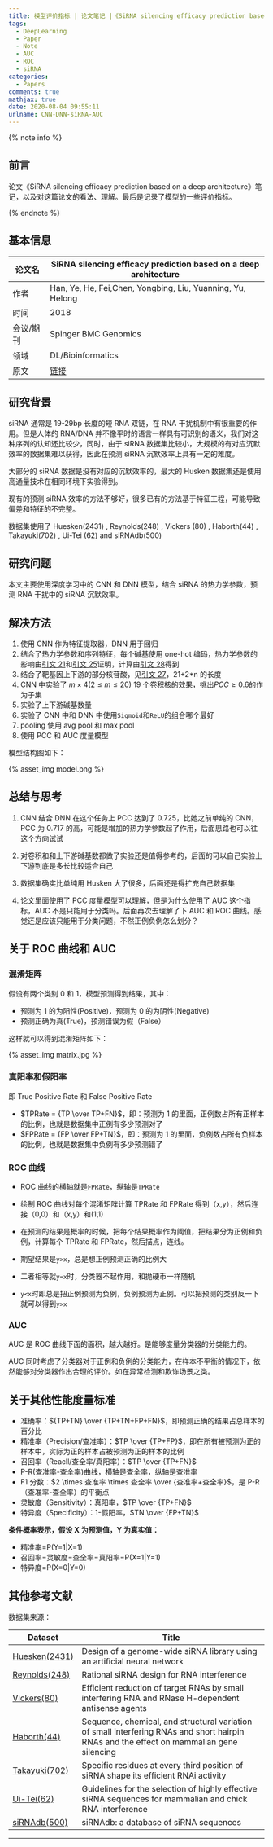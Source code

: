 ```yaml
---
title: 模型评价指标 | 论文笔记 |《SiRNA silencing efficacy prediction based on a deep architecture》
tags:
  - DeepLearning
  - Paper
  - Note
  - AUC
  - ROC
  - siRNA
categories:
  - Papers
comments: true
mathjax: true
date: 2020-08-04 09:55:11
urlname: CNN-DNN-siRNA-AUC
---
```


<meta name="referrer" content="no-referrer" />

{% note info %}

## 前言

论文《SiRNA silencing efficacy prediction based on a deep architecture》笔记，以及对这篇论文的看法、理解。最后是记录了模型的一些评价指标。

{% endnote %}

<!--more-->

## 基本信息

| 论文名    | SiRNA silencing efficacy prediction based on a deep architecture    |
| --------- | ------------------------------------------------------------------- |
| 作者      | Han, Ye, He, Fei,Chen, Yongbing, Liu, Yuanning, Yu, Helong          |
| 时间      | 2018                                                                |
| 会议/期刊 | Spinger BMC Genomics                                                |
| 领域      | DL/Bioinformatics                                                   |
| 原文      | [链接](https://link.springer.com/article/10.1186/s12864-018-5028-8) |

## 研究背景

siRNA 通常是 19-29bp 长度的短 RNA 双链，在 RNA 干扰机制中有很重要的作用。但是人体的 RNA/DNA 并不像平时的语言一样具有可识别的语义，我们对这种序列的认知还比较少，同时，由于 siRNA 数据集比较小，大规模的有对应沉默效率的数据集难以获得，因此在预测 siRNA 沉默效率上具有一定的难度。

大部分的 siRNA 数据是没有对应的沉默效率的，最大的 Husken 数据集还是使用高通量技术在相同环境下实验得到。

现有的预测 siRNA 效率的方法不够好，很多已有的方法基于特征工程，可能导致偏差和特征的不完整。

数据集使用了 Huesken(2431) , Reynolds(248) , Vickers (80) , Haborth(44) , Takayuki(702) , Ui-Tei (62) and siRNAdb(500)

## 研究问题

本文主要使用深度学习中的 CNN 和 DNN 模型，结合 siRNA 的热力学参数，预测 RNA 干扰中的 siRNA 沉默效率。

## 解决方法

1. 使用 CNN 作为特征提取器，DNN 用于回归
2. 结合了热力学参数和序列特征，每个碱基使用 one-hot 编码，热力学参数的影响由[引文 21][21]和[引文 25][25]证明，计算由[引文 28][28]得到
3. 结合了靶基因上下游的部分核苷酸，见[引文 27][27]，21+2\*n 的长度
4. CNN 中实验了 $m \times 4 (2 \le m \le 20)$ 19 个卷积核的效果，挑出$PCC \ge 0.6$的作为子集
5. 实验了上下游碱基数量
6. 实验了 CNN 中和 DNN 中使用`Sigmoid`和`ReLU`的组合哪个最好
7. pooling 使用 avg pool 和 max pool
8. 使用 PCC 和 AUC 度量模型

模型结构图如下：

{% asset_img model.png %}

## 总结与思考

1. CNN 结合 DNN 在这个任务上 PCC 达到了 0.725，比她之前单纯的 CNN，PCC 为 0.717 的高，可能是增加的热力学参数起了作用，后面思路也可以往这个方向试试
2. 对卷积和和上下游碱基数都做了实验还是值得参考的，后面的可以自己实验上下游到底是多长比较适合自己
3. 数据集确实比单纯用 Husken 大了很多，后面还是得扩充自己数据集

4. 论文里面使用了 PCC 度量模型可以理解，但是为什么使用了 AUC 这个指标，AUC 不是只能用于分类吗。后面再次去理解了下 AUC 和 ROC 曲线。感觉还是应该只能用于分类问题，不然正例负例怎么划分？

## 关于 ROC 曲线和 AUC

### 混淆矩阵

假设有两个类别 0 和 1，模型预测得到结果，其中：

- 预测为 1 的为阳性(Positive)，预测为 0 的为阴性(Negative)
- 预测正确为真(True)，预测错误为假（False）

这样就可以得到混淆矩阵如下：

{% asset_img matrix.jpg %}

### 真阳率和假阳率

即 True Positive Rate 和 False Positive Rate

- $TPRate = {TP \over TP+FN}$，即：预测为 1 的里面，正例数占所有正样本的比例，也就是数据集中正例有多少预测对了
- $FPRate = {FP \over FP+TN}$，即：预测为 1 的里面，负例数占所有负样本的比例，也就是数据集中负例有多少预测错了

### ROC 曲线

- ROC 曲线的横轴就是`FPRate`，纵轴是`TPRate`
- 绘制 ROC 曲线对每个混淆矩阵计算 TPRate 和 FPRate 得到（x,y），然后连接（0,0）和（x,y）和(1,1)
- 在预测的结果是概率的时候，把每个结果概率作为阈值，把结果分为正例和负例，计算每个 TPRate 和 FPRate，然后描点，连线。

- 期望结果是`y>x`，总是想正例预测正确的比例大
- 二者相等就`y=x`时，分类器不起作用，和抛硬币一样随机
- `y<x`时即总是把正例预测为负例，负例预测为正例。可以把预测的类别反一下就可以得到`y>x`

### AUC

AUC 是 ROC 曲线下面的面积，越大越好。是能够度量分类器的分类能力的。

AUC 同时考虑了分类器对于正例和负例的分类能力，在样本不平衡的情况下，依然能够对分类器作出合理的评价。如在异常检测和欺诈场景之类。

## 关于其他性能度量标准

- 准确率：${TP+TN} \over {TP+TN+FP+FN}$，即预测正确的结果占总样本的百分比
- 精准率（Precision/查准率）：$TP \over {TP+FP}$，即在所有被预测为正的样本中，实际为正的样本占被预测为正的样本的比例
- 召回率（Reacll/查全率/真阳率）：$TP \over {TP+FN}$
- P-R(查准率-查全率)曲线，横轴是查全率，纵轴是查准率
- F1 分数：$2 \times 查准率 \times 查全率 \over {查准率+查全率}$，是 P-R（查准率-查全率）的平衡点
- 灵敏度（Sensitivity）：真阳率，$TP \over {TP+FN}$
- 特异度（Specificity）：1-假阳率，$TN \over {FP+TN}$

**条件概率表示，假设 X 为预测值，Y 为真实值：**

- 精准率=P(Y=1|X=1)
- 召回率=灵敏度=查全率=真阳率=P(X=1|Y=1)
- 特异度=P(X=0|Y=0)

## 其他参考文献

数据集来源：

| Dataset                                                                                                                                                                                               | Title                                                                                                                                    |
| ----------------------------------------------------------------------------------------------------------------------------------------------------------------------------------------------------- | ---------------------------------------------------------------------------------------------------------------------------------------- |
| [Huesken(2431)](https://www.researchgate.net/profile/Fred_Asselbergs/publication/7719918_Design_of_a_genome-wide_siRNA_library_using_an_artificial_neural_network/links/02bfe5100040c1a916000000.pdf) | Design of a genome-wide siRNA library using an artificial neural network                                                                 |
| [Reynolds(248)](https://sci-hub.tw/10.1038/nbt936)                                                                                                                                                    | Rational siRNA design for RNA interference                                                                                               |
| [Vickers(80)](https://sci-hub.tw/10.1074/jbc.m210326200)                                                                                                                                              | Efficient reduction of target RNAs by small interfering RNA and RNase H-dependent antisense agents                                       |
| [Haborth(44)](https://sci-hub.tw/10.1089/108729003321629638)                                                                                                                                          | Sequence, chemical, and structural variation of small interfering RNAs and short hairpin RNAs and the effect on mammalian gene silencing |
| [Takayuki(702)](https://sci-hub.st/10.1093/nar/gkl1120)                                                                                                                                               | Specific residues at every third position of siRNA shape its efficient RNAi activity                                                     |
| [Ui-Tei(62)](https://sci-hub.tw/10.1093/nar/gkh247)                                                                                                                                                   | Guidelines for the selection of highly effective siRNA sequences for mammalian and chick RNA interference                                |
| [siRNAdb(500)](https://sci-hub.st/10.1093/nar/gki294)                                                                                                                                                 | siRNAdb: a database of siRNA sequences                                                                                                   |

---

[21]: https://academic.oup.com/nar/article/35/18/e123/2402822
[25]: https://academic.oup.com/nar/article/32/3/936/2904484
[27]: https://www.sciencedirect.com/science/article/pii/S0888754313001468
[28]: https://www.researchgate.net/profile/John_Santalucia/publication/243786835_Parameters_for_an_expanded_nearest-neighbor_model_for_formation_of_RNA_duplexes_with_Watson-Crick_pairs/links/5ab420acaca272171003cb09/Parameters-for-an-expanded-nearest-neighbor-model-for-formation-of-RNA-duplexes-with-Watson-Crick-pairs.pdf
